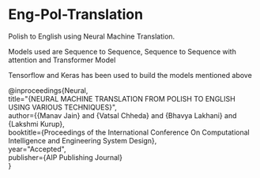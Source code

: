 # Eng-Pol-Translation

Polish to English using Neural Machine Translation.

Models used are Sequence to Sequence, Sequence to Sequence with attention and Transformer Model

Tensorflow and Keras has been used to build the models mentioned above 

@inproceedings{Neural,<br />
  title="{NEURAL MACHINE TRANSLATION FROM POLISH TO ENGLISH USING VARIOUS TECHNIQUES}",<br />
  author={{Manav Jain} and {Vatsal Chheda} and {Bhavya Lakhani} and {Lakshmi Kurup},<br />
  booktitle={Proceedings of the International Conference On Computational Intelligence and Engineering System Design},<br />
  year="Accepted",<br />
  publisher={AIP Publishing Journal}<br />
}
